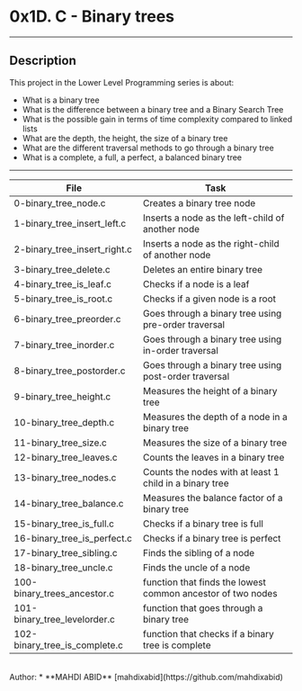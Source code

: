 # 0x1D. C - Binary trees
---

## Description
This project in the Lower Level Programming series is about:
* What is a binary tree
* What is the difference between a binary tree and a Binary Search Tree
* What is the possible gain in terms of time complexity compared to linked lists
* What are the depth, the height, the size of a binary tree
* What are the different traversal methods to go through a binary tree
* What is a complete, a full, a perfect, a balanced binary tree

---
File|Task
---|---
0-binary_tree_node.c | Creates a binary tree node
1-binary_tree_insert_left.c | Inserts a node as the left-child of another node
2-binary_tree_insert_right.c | Inserts a node as the right-child of another node
3-binary_tree_delete.c | Deletes an entire binary tree
4-binary_tree_is_leaf.c | Checks if a node is a leaf
5-binary_tree_is_root.c | Checks if a given node is a root
6-binary_tree_preorder.c | Goes through a binary tree using pre-order traversal
7-binary_tree_inorder.c | Goes through a binary tree using in-order traversal
8-binary_tree_postorder.c | Goes through a binary tree using post-order traversal
9-binary_tree_height.c | Measures the height of a binary tree
10-binary_tree_depth.c | Measures the depth of a node in a binary tree
11-binary_tree_size.c | Measures the size of a binary tree
12-binary_tree_leaves.c | Counts the leaves in a binary tree
13-binary_tree_nodes.c | Counts the nodes with at least 1 child in a binary tree
14-binary_tree_balance.c | Measures the balance factor of a binary tree
15-binary_tree_is_full.c | Checks if a binary tree is full
16-binary_tree_is_perfect.c | Checks if a binary tree is perfect
17-binary_tree_sibling.c | Finds the sibling of a node
18-binary_tree_uncle.c | Finds the uncle of a node
100-binary_trees_ancestor.c | function that finds the lowest common ancestor of two nodes
101-binary_tree_levelorder.c | function that goes through a binary tree
102-binary_tree_is_complete.c | function that checks if a binary tree is complete
<br>
Author:
* **MAHDI ABID**  [mahdixabid](https://github.com/mahdixabid)
